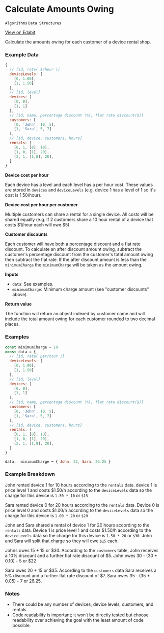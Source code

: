 # Calculate Amounts Owing

`Algorithms` `Data Structures`

[View on Edabit](https://edabit.com/challenge/GfL6945KHznmKaef9)

Calculate the amounts owing for each customer of a device rental shop.

### Example Data

```js
{
  // [id, rate( $/hour )]
  deviceLevels: [
    [0, 1.00],
    [1, 1.50]
  ],
  // [id, level]
  devices: [
    [0, 0],
    [1, 1]
  ],
  // [id, name, percentage discount (%), flat rate discount($)]
  customers: [
    [0, 'John', 10, 5],
    [1, 'Sara', 5, 7]
  ],
  // [id, device, customers, hours]
  rentals: [
    [0, 1, [0], 10],
    [1, 0, [1], 20],
    [2, 1, [1,0], 20],
  ]
}
```

**Device cost per hour**

Each device has a level and each level has a per hour cost. These values are stored in `devices` and `deviceLevels` (e.g. device 1 has a level of 1 so it's cost is 1.50/hour).

**Device cost per hour per customer**

Multiple customers can share a rental for a single device. All costs will be shared equally (e.g. if 2 customers share a 10 hour rental of a device that costs $1/hour each will owe $5).

**Customer discounts**

Each customer will have both a percentage discount and a flat rate discount. To calculate an after discount amount owing, subtract the customer's percentage discount from the customer's total amount owing then subtract the flat rate. If the after discount amount is less than the `minimumCharge` the `minimumCharge` will be taken as the amount owing.

**Inputs**

- `data`: See examples.
- `minimumCharge`: Minimum charge amount (see "customer discounts" above).

**Return value**

The function will return an object indexed by customer name and will include the total amount owing for each customer rounded to two decimal places.

### Examples

```js
const minimumCharge = 10
const data = {
  // [id, rate( per/hour )]
  deviceLevels: [
    [0, 1.00],
    [1, 1.50]
  ],
  // [id, level]
  devices: [
    [0, 0],
    [1, 1]
  ],
  // [id, name, percentage discount (%), flat rate discount($)]
  customers: [
    [0, 'John', 10, 5],
    [1, 'Sara', 5, 7]
  ],
  // [id, device, customers, hours]
  rentals: [
    [0, 1, [0], 10],
    [1, 0, [1], 20],
    [2, 1, [1,0], 20],
  ]
}

data,  minimumCharge ➞ { John: 22, Sara: 26.25 }
```

### Example Breakdown

John rented device 1 for 10 hours according to the `rentals` data. device 1 is price level 1 and costs \$1.50/h according to the `deviceLevels` data so the charge for this device is `1.50 * 10` or `$15`

Sara rented device 0 for 20 hours according to the `rentals` data. Device 0 is price level 0 and costs \$1.00/h according to the `deviceLevels` data so the charge for this device is `1.00 * 20` or `$20`

John and Sara shared a rental of device 1 for 20 hours according to the `rentals` data. Device 1 is price level 1 and costs \$1.50/h according to the `deviceLevels` data so the charge for this device is `1.50 * 20` or `$30`. John and Sara will split that charge so they will owe `$15` each.

Johns owes 15 + 15 or $30. According to the `customers` table, John receives a 10% discount and a further flat rate discount of $5. John owes 30 - (30 \* 0.10) - 5 or \$22

Sara owes 20 + 15 or $35. According to the `customers` data Sara receives a 5% discount and a further flat rate discount of $7. Sara owes 35 - (35 \* 0.05) - 7 or 26.25.

### Notes

- There could be any number of devices, device levels, customers, and rentals.
- Code readability is important; it won’t be directly tested but choose readability over achieving the goal with the least amount of code possible.
